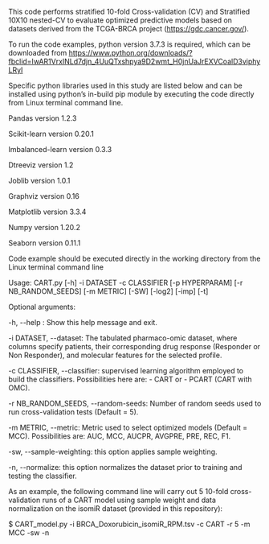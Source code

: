 This code performs stratified 10-fold Cross-validation (CV) and Stratified 10X10 nested-CV to evaluate optimized predictive models based on datasets derived from the TCGA-BRCA project (https://gdc.cancer.gov/).

To run the code examples, python version 3.7.3 is required, which can be downloaded from https://www.python.org/downloads/?fbclid=IwAR1VrxINLd7djn_4UuQTxshpya9D2wmt_H0jnUaJrEXVCoalD3viphyLRyI

Specific python libraries used in this study are listed below and can be installed using python’s in-build pip module by executing the code directly from Linux terminal command line.

Pandas version 1.2.3

Scikit-learn version 0.20.1

Imbalanced-learn version 0.3.3

Dtreeviz version 1.2

Joblib version 1.0.1

Graphviz version 0.16

Matplotlib version 3.3.4

Numpy version 1.20.2

Seaborn version 0.11.1

Code example should be executed directly in the working directory from the Linux terminal command line

Usage: CART.py [-h] -i DATASET -c CLASSIFIER [-p HYPERPARAM] [-r NB_RANDOM_SEEDS] [-m METRIC] [-SW] [-log2] [-imp] [-t]

Optional arguments:

-h, --help : Show this help message and exit.

-i DATASET, --dataset: The tabulated pharmaco-omic dataset, where columns specify patients, their corresponding drug response (Responder or Non Responder), and molecular features for the selected profile.

-c CLASSIFIER, --classifier: supervised learning algorithm employed to build the classifiers. Possibilities here are: - CART or - PCART (CART with OMC).

-r NB_RANDOM_SEEDS, --random-seeds: Number of random seeds used to run cross-validation tests (Default = 5).

-m METRIC, --metric: Metric used to select optimized models (Default = MCC). Possibilities are: AUC, MCC, AUCPR, AVGPRE, PRE, REC, F1.

-sw, --sample-weighting: this option applies sample weighting.

-n, --normalize: this option normalizes the dataset prior to training and testing the classifier.

As an example, the following command line will carry out 5 10-fold cross-validation runs of a CART model using sample weight and data normalization on the isomiR dataset (provided in this repository):

$ CART_model.py -i BRCA_Doxorubicin_isomiR_RPM.tsv -c CART -r 5 -m MCC -sw -n
